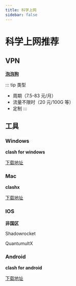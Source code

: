 ```yaml
---
title: 科学上网
sidebar: false
---
```


# 科学上网推荐

## VPN

[**泡泡狗**](https://www.paopao.dog/#/register?code=pEdMhV21)

::: tip 类型
- 周期（7.5-83 元/月）
- 流量不限时（20 元/100G 等）
- 定制
:::

## 工具

### Windows

**clash for windows**

[下载地址](https://github.com/Fndroid/clash_for_windows_pkg)

### Mac

**clashx**

[下载地址](https://github.com/yichengchen/clashX/releases)

### IOS

**非国区**

Shadowrocket

QuantumultX

### Android

**clash for android**

[下载地址](https://github.com/Kr328/ClashForAndroid/releases)
